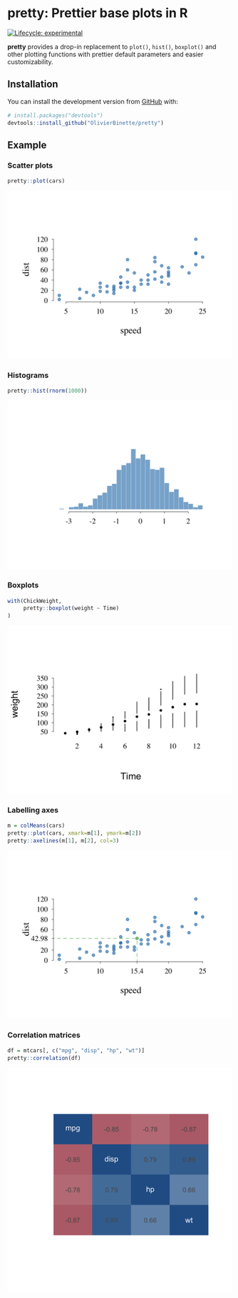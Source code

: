 
<!-- README.md is generated from README.Rmd. Please edit that file -->

# pretty: Prettier base plots in R

<!-- badges: start -->

[![Lifecycle:
experimental](https://img.shields.io/badge/lifecycle-experimental-orange.svg)](https://www.tidyverse.org/lifecycle/#experimental)
<!-- badges: end -->

**pretty** provides a drop-in replacement to `plot()`, `hist()`,
`boxplot()` and other plotting functions with prettier default
parameters and easier customizability.

## Installation

You can install the development version from
[GitHub](https://github.com/) with:

``` r
# install.packages("devtools")
devtools::install_github("OlivierBinette/pretty")
```

## Example

### Scatter plots

``` r
pretty::plot(cars)
```

![](man/figures/README-unnamed-chunk-3-1.png)<!-- -->

### Histograms

``` r
pretty::hist(rnorm(1000))
```

![](man/figures/README-unnamed-chunk-4-1.png)<!-- -->

### Boxplots

``` r
with(ChickWeight,
     pretty::boxplot(weight ~ Time)
)
```

![](man/figures/README-unnamed-chunk-5-1.png)<!-- -->

### Labelling axes

``` r
m = colMeans(cars)
pretty::plot(cars, xmark=m[1], ymark=m[2])
pretty::axelines(m[1], m[2], col=3)
```

![](man/figures/README-unnamed-chunk-6-1.png)<!-- -->

### Correlation matrices

``` r
df = mtcars[, c("mpg", "disp", "hp", "wt")]
pretty::correlation(df)
```

![](man/figures/README-unnamed-chunk-7-1.png)<!-- -->

